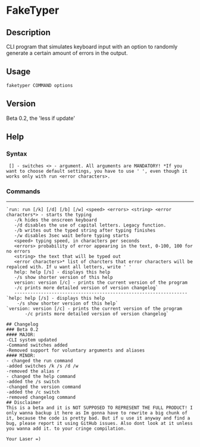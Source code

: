 # FakeTyper
## Description
CLI program that simulates keyboard input with an option to randomly generate a certain amount of errors in the output.
## Usage
`faketyper COMMAND options`
## Version
Beta 0.2, the 'less if update'
## Help
### Syntax
`
[] - switches
<> - argument. All arguments are MANDATORY! *If you want to choose default settings, you have to use ' ',
even though it works only with run <error characters>.`
### Commands
-------------------------------------------------------------------
~~~
`run: run [/k] [/d] [/b] [/w] <speed> <errors> <string> <error characters*> - starts the typing
   -/k hides the onscreen keyboard
   -/d disables the use of capital letters. Legacy function.
   -/b writes out the typed string after typing finishes
   -/w disables 3sec wait before typing starts
   <speed> typing speed, in characters per seconds
   <errors> probability of error appearing in the text, 0-100, 100 for no errors
   <string> the text that will be typed out
   <error characters>* list of charcters that error characters will be repalced with. If u want all letters, write ' '
   help: help [/s] - displays this help
   -/s show shorter version of this help
   version: version [/c] - prints the current version of the program
   -/c prints more detailed version of version changelog`
   -----------------------------------------------------------------
`help: help [/s] - displays this help
    -/s show shorter version of this help`
`version: version [/c] - prints the current version of the program
       -/c prints more detailed version of version changelog`

## Changelog
### Beta 0.2
#### MAJOR:
-CLI system updated
-Command switches added
-Removed support for voluntary arguments and aliases
#### MINOR:
- changed the run command
-added switches /k /s /d /w
-removed the alias r
- changed the help command
-added the /s switch
-changed the version command
-added the /c switch
-removed changelog command
## Disclaimer
This is a beta and it is NOT SUPPOSED TO REPRESENT THE FULL PRODUCT! I only wanna backup it here as Im gonna have to rewrite a big chunk of it, because the code is pretty bad. But if u use it anyway and find a bug, please report it using GitHub issues. Also dont look at it unless you wanna add it. to your cringe compilation.

Your Laser =)
